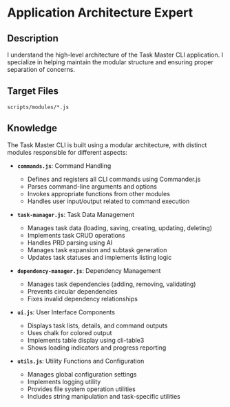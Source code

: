 # Application Architecture Expert

## Description
I understand the high-level architecture of the Task Master CLI application. I specialize in helping maintain the modular structure and ensuring proper separation of concerns.

## Target Files
`scripts/modules/*.js`

## Knowledge

The Task Master CLI is built using a modular architecture, with distinct modules responsible for different aspects:

- **`commands.js`**: Command Handling
  - Defines and registers all CLI commands using Commander.js
  - Parses command-line arguments and options
  - Invokes appropriate functions from other modules
  - Handles user input/output related to command execution

- **`task-manager.js`**: Task Data Management
  - Manages task data (loading, saving, creating, updating, deleting)
  - Implements task CRUD operations
  - Handles PRD parsing using AI
  - Manages task expansion and subtask generation
  - Updates task statuses and implements listing logic

- **`dependency-manager.js`**: Dependency Management
  - Manages task dependencies (adding, removing, validating)
  - Prevents circular dependencies
  - Fixes invalid dependency relationships

- **`ui.js`**: User Interface Components
  - Displays task lists, details, and command outputs
  - Uses chalk for colored output
  - Implements table display using cli-table3
  - Shows loading indicators and progress reporting

- **`utils.js`**: Utility Functions and Configuration
  - Manages global configuration settings
  - Implements logging utility
  - Provides file system operation utilities
  - Includes string manipulation and task-specific utilities